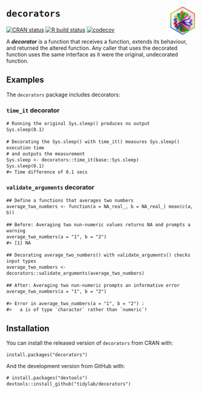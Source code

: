 # `decorators` <img src="https://raw.githubusercontent.com/tidylab/decorators/master/pkgdown/logo.png" align="right" height="75"/>

<!-- badges: start -->

[![CRAN
status](https://www.r-pkg.org/badges/version/decorators)](https://CRAN.R-project.org/package=decorators)
[![R build
status](https://github.com/tidylab/decorators/workflows/R-CMD-check/badge.svg)](https://github.com/tidylab/decorators/actions)
[![codecov](https://codecov.io/gh/tidylab/decorators/branch/master/graph/badge.svg?token=U6FL5N32FL)](https://codecov.io/gh/tidylab/decorators)

<!-- badges: end -->

A ***decorator*** is a function that receives a function, extends its
behaviour, and returned the altered function. Any caller that uses the
decorated function uses the same interface as it were the original,
undecorated function.

## Examples

The `decorators` package includes decorators:

### `time_it` decorator

    # Running the original Sys.sleep() produces no output
    Sys.sleep(0.1)

    # Decorating the Sys.sleep() with time_it() measures Sys.sleep() execution time 
    # and outputs the measurement   
    Sys.sleep <- decorators::time_it(base::Sys.sleep)
    Sys.sleep(0.1)
    #> Time difference of 0.1 secs

### `validate_arguments` decorator

    ## Define a functions that averages two numbers
    average_two_numbers <- function(a = NA_real_, b = NA_real_) mean(c(a, b))

    ## Before: Averaging two nun-numeric values returns NA and prompts a warning
    average_two_numbers(a = "1", b = "2")
    #> [1] NA

    ## Decorating average_two_numbers() with validate_arguments() checks input types
    average_two_numbers <- decorators::validate_arguments(average_two_numbers)

    ## After: Averaging two nun-numeric prompts an informative error
    average_two_numbers(a = "1", b = "2")

    #> Error in average_two_numbers(a = "1", b = "2") : 
    #>   a is of type `character` rather than `numeric`!

## Installation

You can install the released version of `decorators` from CRAN with:

    install.packages("decorators")

And the development version from GitHub with:

    # install.packages("devtools")
    devtools::install_github("tidylab/decorators")
